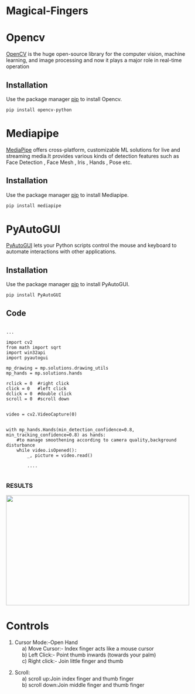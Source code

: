 # Magical-Fingers

# Opencv


[OpenCV](https://opencv.org/) is the huge open-source library for the computer vision, machine learning, and image processing and now it plays a major role in real-time operation

## Installation

Use the package manager [pip](https://pip.pypa.io/en/stable/) to install Opencv.

```bash
pip install opencv-python
```


# Mediapipe

[MediaPipe](https://google.github.io/mediapipe/) offers cross-platform, customizable ML solutions for live and streaming media.It provides various kinds of detection features such as Face Detection , Face Mesh , Iris , Hands , Pose etc.

## Installation

Use the package manager [pip](https://pip.pypa.io/en/stable/) to install Mediapipe.

```bash
pip install mediapipe
```

# PyAutoGUI



[PyAutoGUI](https://pyautogui.readthedocs.io/en/latest/) lets your Python scripts control the mouse and keyboard to automate interactions with other applications.
## Installation

Use the package manager [pip](https://pip.pypa.io/en/stable/) to install PyAutoGUI.

```bash
pip install PyAutoGUI
```




<!-- # NumPy


[NumPy](https://numpy.org/) is the fundamental package for scientific computing in Python. It is a Python library that provides a multidimensional array object, various derived objects (such as masked arrays and matrices), and an assortment of routines for fast operations on arrays, including mathematical, logical, shape manipulation, sorting, selecting, I/O, discrete Fourier transforms, basic linear algebra, basic statistical operations, random simulation and much more.
## Installation

Use the package manager [pip](https://pip.pypa.io/en/stable/) to install NumPy.

```bash
pip install numpy
``` -->
<!-- # Pycaw


[Pycaw](https://github.com/AndreMiras/pycaw) is the library for audio controls

## Installation

Use the package manager [pip](https://pip.pypa.io/en/stable/) to install Pycaw.

```bash
pip install pycaw
``` -->


## Code

```

...

import cv2
from math import sqrt
import win32api
import pyautogui

mp_drawing = mp.solutions.drawing_utils
mp_hands = mp.solutions.hands

rclick = 0  #right click
click = 0   #left click
dclick = 0  #double click
scroll = 0  #scroll down


video = cv2.VideoCapture(0)


with mp_hands.Hands(min_detection_confidence=0.8, min_tracking_confidence=0.8) as hands:
    #to manage smoothening according to camera quality,background disturbance
    while video.isOpened():
        _, picture = video.read()
        
        ....
        
```

### RESULTS
<img src="https://imgur.com/I1tt2T7.gif" width="500" height="300">



# Controls


1) Cursor Mode:-Open Hand<br/>
    &nbsp;&nbsp;&nbsp;&nbsp;&nbsp;a) Move Cursor:- Index finger acts like a mouse cursor<br/>
    &nbsp;&nbsp;&nbsp;&nbsp;&nbsp;b) Left Click:-  Point thumb inwards (towards your palm)<br/>
    &nbsp;&nbsp;&nbsp;&nbsp;&nbsp;c) Right click:- Join little finger and thumb
    


3) Scroll:<br/>
 &nbsp;&nbsp;&nbsp;&nbsp;&nbsp;a) scroll up:Join index finger and thumb finger<br/>
 &nbsp;&nbsp;&nbsp;&nbsp;&nbsp;b) scroll down:Join middle finger and thumb finger<br/>
 
<!-- ## 🔗LINK TO THE VIDEO

https://drive.google.com/file/d/1bTrFoFH_yenro0C8AjXu9_BQFtGJy3Gg/view?usp=sharing -->
